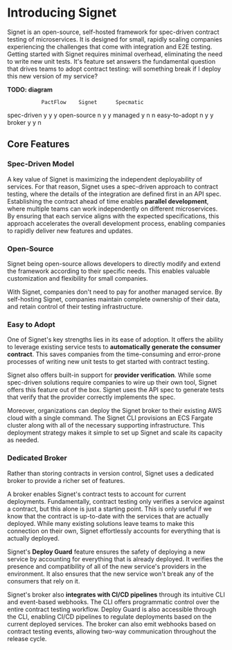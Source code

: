 <!-- - our disatisfaction with exiting solutions (transtion in last section)
  - most solutions require large start-up cost
  - easy to adopt solutions offer a narrow feature set
    - they don't complete the picture by telling you if your service is safe to deploy
  <!-- - solutions that answer those key questions are paid/managed -->
  <!-- - limited number of open-source spec-driven options (maximize ID) -->

<!--
- introducing Signet
- use case
  - small startups
  - rapid scaling
  - desire not to pay for managed service
  - don't want to write a bunch of new tests
  - 
- diagram (rows) Core Features
  - (transition?)
  - spec-driven (section)
    - parallel development
    - independent deployabilty
    - 
  - open-source (section)
    - customization
    - self-hosted instead of managed
      - data ownership
      - testing infrastructure?


  - easy to adopt (section)
    - deploys to AWS
    - consumer contract generation
    - provider verification


  - broker (section)
    - deploy guard
    - ci/cd integration -->

# Introducing Signet

Signet is an open-source, self-hosted framework for spec-driven contract testing of microservices.
It is designed for small, rapidly scaling companies experiencing the challenges that come with integration and E2E testing.
Getting started with Signet requires minimal overhead, eliminating the need to write new unit tests.
It's feature set answers the fundamental question that drives teams to adopt contract testing: will something break if I deploy this new version of my service?

**TODO: diagram**

               PactFlow    Signet      Specmatic
spec-driven       y           y            y
open-source       n           y            y
managed           y           n            n
easy-to-adopt     n           y            y
broker            y           y            n

## Core Features

### Spec-Driven Model

A key value of Signet is maximizing the independent deployability of services.
For that reason, Signet uses a spec-driven approach to contract testing, where the details of the integration are defined first in an API spec.
Establishing the contract ahead of time enables **parallel development**, where multiple teams can work independently on different microservices.
By ensuring that each service aligns with the expected specifications, this approach accelerates the overall development process, enabling companies to rapidly deliver new features and updates.

### Open-Source

Signet being open-source allows developers to directly modify and extend the framework according to their specific needs.
This enables valuable customization and flexibility for small companies.

With Signet, companies don't need to pay for another managed service.
By self-hosting Signet, companies maintain complete ownership of their data, and retain control of their testing infrastructure.

### Easy to Adopt

One of Signet's key strengths lies in its ease of adoption. 
It offers the ability to leverage existing service tests to **automatically generate the consumer contract**.
This saves companies from the time-consuming and error-prone processes of writing new unit tests to get started with contract testing.

Signet also offers built-in support for **provider verification**.
While some spec-driven solutions require companies to wire up their own tool, Signet offers this feature out of the box.
Signet uses the API spec to generate tests that verify that the provider correctly implements the spec.

Moreover, organizations can deploy the Signet broker to their existing AWS cloud with a single command.
The Signet CLI provisions an ECS Fargate cluster along with all of the necessary supporting infrastructure.
This deployment strategy makes it simple to set up Signet and scale its capacity as needed.

### Dedicated Broker

Rather than storing contracts in version control, Signet uses a dedicated broker to provide a richer set of features.

A broker enables Signet's contract tests to account for current deployments.
Fundamentally, contract testing only verifies a service against a contract, but this alone is just a starting point.
This is only useful if we know that the contract is up-to-date with the services that are actually deployed.
While many existing solutions leave teams to make this connection on their own, Signet effortlessly accounts for everything that is actually deployed.

Signet's **Deploy Guard** feature ensures the safety of deploying a new service by accounting for everything that is already deployed.
It verifies the presence and compatibility of all of the new service's providers in the environment.
It also ensures that the new service won't break any of the consumers that rely on it.

Signet's broker also **integrates with CI/CD pipelines** through its intuitive CLI and event-based webhooks. The CLI offers programmatic control over the entire contract testing workflow. Deploy Guard is also accessible through the CLI, enabling CI/CD pipelines to regulate deployments based on the current deployed services.
The broker can also emit webhooks based on contract testing events, allowing two-way communication throughout the release cycle.

<!--- ci/cd integration
      - cli
        - programmatic control of the complete contract testing workflow
        - including Deploy Guard
      - webhooks -->

<!-- The best part is that Deploy Guard is also available through the CLI, enabling the CI/CD pipeline to proactively prevent the introduction of any breaking changes.

Signet easily integrates with automated CI/CD pipelines through its user-friendly command line interface (CLI).
The Signet broker also provides event-based webhooks, allowing two-way communication throughout the release cycle.
Together, these features make Signet a straightforward choice for adding contract testing to automated workflows. -->



<!-- # Introducing Signet 

As small companies experience growth, maintaining a scalable and reliable microservices architecture becomes crucial.
Development teams working on interdependent microservices need a robust contract testing framework to ensure API compatibility and effective collaboration.

Signet is an open-source, self-hosted framework for spec-driven contract testing that addresses these challenges.

## Contract Testing, Simplified

Signet is designed for small startups looking to scale their operations with microservices.
As a self-hosted option, it helps companies save on managed service costs.
It also eliminates the need for complex DIY solutions, making setting up contract testing much simpler.

With its spec-driven design, Signet provides an efficient and standardized testing approach for development teams.
It promotes seamless collaboration, early issue detection, and reliability, making it ideal for fostering growth and dependability in microservices.

## Comparing Signet to other Spec-driven Solutions

The spec-driven approach protects independent deployability. Below, you'll find a brief breakdown comparing Signet, Pactflow, and Specmatic, three spec-driven contract testing solutions.

**diagram**

## Key Advantages and Core Features

Signet offers several key advantages compared to other solutions.
Being open-source and self-hosted, developers can directly review and contribute to its source code, providing customization and flexibility for small companies.
By self-hosting Signet, companies gain complete ownership of their testing environment and data, ensuring full control and easy integration with their existing infrastructure.

Moreover, one of Signet's key strengths lies in its ease of adoption.
With automatic consumer contract generation, there's no need to write new unit tests, saving on time and resources.
Further, organizations can deploy the Signet broker to their existing AWS cloud with a single command.
The Signet CLI provisions an ECS Fargate cluster along with all of the necessary supporting infrastructure.
This deployment strategy makes it easy for teams to scale Signet as needed.

**(maybe) TODO: AWS diagram here?**

Signet makes it easy to adopt contract testing, empowering teams to focus more on delivering features and improvements.

### Accelerating Development with Spec-Driven Contract Testing

Adopting a spec-driven approach offers significant advantages.
Spec-driven contract testing promotes **parallel development**, allowing multiple teams to work independently on different microservices.
By ensuring that each service aligns with the expected specifications, this approach accelerates the overall development process, enabling companies to rapidly deliver new features and updates.

### Core Features

At its core, Signet offers five powerful features that streamline contract testing and enable smooth deployments.

#### Dedicated Broker

Signet's dedicated broker simplifies the testing process by providing essential logic and features, eliminating the need to build them from scratch.
The Signet broker ensures a reliable and efficient environment for contract testing by automatically testing consumer and provider services for compatibility.

#### Automated Consumer Contract Generation

The manual creation of consumer contracts can be a time-consuming and error-prone process.
Signet's automated consumer contract generation saves developers time and effort by generating contracts from existing unit tests.
This non-code invasive approach enables effortless integration into existing systems.

#### Streamlined CI/CD Integration

Signet easily integrates with automated CI/CD pipelines through its user-friendly command line interface (CLI).
The Signet broker also provides event-based webhooks, allowing two-way communication throughout the release cycle.
Together, these features make Signet a straightforward choice for adding contract testing to automated workflows.

#### Provider Verification

In addition to testing that consumer services are compatible with provider specifications, Signet goes one step further and automatically tests whether provider services properly implement their API specifications.
This provider verification process gives teams greater confidence that their services will work together as expected when deployed.

#### Deploy Guard

Ensuring a smooth transition when rolling out a new service requires careful consideration of **compatibility with other services** within the same environment.

Enter Signet's **Deploy Guard**, boasting an intuitive interface that makes it easy to check whether it is safe to deploy a service.
Deploy Guard checks that all of the service's external dependencies are present in the environment, and that they are compatible.
It also ensures that the new service won't break any services that rely on it.

The best part is that Deploy Guard is also available through the CLI, enabling the CI/CD pipeline to proactively prevent the introduction of any breaking changes.
 -->

